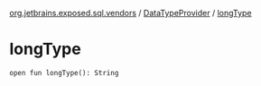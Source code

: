 [org.jetbrains.exposed.sql.vendors](../index.md) / [DataTypeProvider](index.md) / [longType](.)

# longType

`open fun longType(): String`